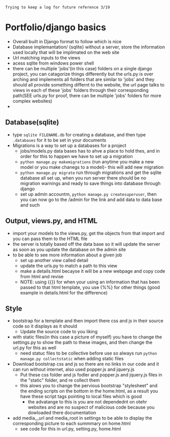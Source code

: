 
    Trying to keep a log for future reference 3/19
# Portfolio/django basics
  - Overall built in Django format to follow which is nice 
  - Database implemantation/ {sqlite} without a server, store the information used locally that will be implimated on the web site 
  - Url matching inputs to the views
  - acess sqlite from windows power shell
  - there can be multiple 'jobs'(in this case) folders on a single django project, you can catagorize things differently but the urls.py is over arching and implements all folders that are similar to 'jobs' and they should all provide something differnt to the website, the url page talks to views in each of these 'jobs' folders through their corresponding path(SEE urls.py for proof, there can be multiple 'jobs' folders for more complex websites)
  - 

## Database(sqlite)
  - type ```sqlite FILENAME.db``` for creating a database, and then type ```.databases``` for it to be set in your documents 
  - Migrations is a way to set up a databases for a project
    - jobs/models.py data bases has to ahve a place to hold thes, and in order for this to happen we have to set up a migration
    - ```python manage.py makemigrations``` (run anytime you make a new model or you make chanegs to a model)- this will add new migration
    - ```python manage.py migrate``` run through migrations and get the sqlite database all set up, when you run server there should be no migration warnings and ready to save things into database through django
    - set up admin accountm, ```python manage.py createsuperuser```, then you can now go to the /admin for the link and add data to data base and such

## Output, views.py, and HTML
   - import your models to the views.py, get the objects from that import and you can pass them to the HTML file  
   - the server is totally based off the data base so it will update the server as soon as you update the database on the admin site
   - to be able to see more information about a given job
     -  set up another view called detail
     -  update the urls.py to match a path to this view
     -  make a details.html becayse it will be a new webpage and copy code from html and revise
     -  NOTE: using {{}} for when your using an information that has been passed to that html template, you use {%%} for other things (good example in details.html for the difference) 

## Style 
  - bootstrap for a template and then import there css and js in their source code so it displays as it should 
    - Update the source code to you liking
  - with static files(in this case a picture of myself) you have to change the settings.py to show the path to these images, and then change the url.py for this as well
    - need statuc files to be collective before use so always run ```python manage.py collectstatic``` when adding static files
  - Download bootstrap css and js so there are no links in our code and it can run without internet, also used popper.js and jquery.js 
    - Put these css folder and js fodler and popper.js and jquery.js files in the "static" folder, and re collect them 
    - this alows you to change the pervious bootstrap "stylesheet" and the ending scripts on the bottom in the home.html, as a result you have these script tags pointing to local files which is good
      - the advatange to this is you are not dependednt on otehr websites and are no suspect of malicious code because you dowloaded there documentation 
  - add media__url and media_root in settings to be able to display the corresponding picture to each summmary on home.html
    - see code for this in url.py, setting.py, home.html
  
  
 